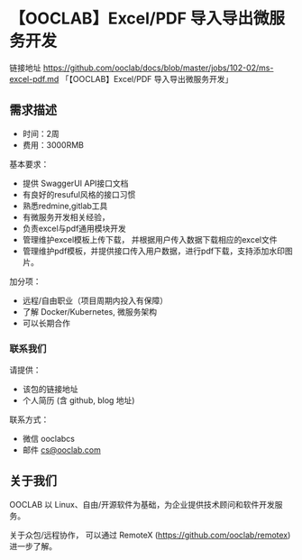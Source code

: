 # 【OOCLAB】Excel/PDF 导入导出微服务开发

链接地址 https://github.com/ooclab/docs/blob/master/jobs/102-02/ms-excel-pdf.md 「【OOCLAB】Excel/PDF 导入导出微服务开发」

## 需求描述

- 时间：2周
- 费用：3000RMB

基本要求：
- 提供 SwaggerUI API接口文档
- 有良好的resuful风格的接口习惯
- 熟悉redmine,gitlab工具
- 有微服务开发相关经验，
- 负责excel与pdf通用模块开发
- 管理维护excel模板上传下载， 并根据用户传入数据下载相应的excel文件
- 管理维护pdf模板，并提供接口传入用户数据，进行pdf下载，支持添加水印图片。

加分项：
- 远程/自由职业（项目周期内投入有保障）
- 了解 Docker/Kubernetes, 微服务架构
- 可以长期合作

### 联系我们

请提供：
- 该包的链接地址
- 个人简历 (含 github, blog 地址)

联系方式：
- 微信 ooclabcs
- 邮件 cs@ooclab.com

## 关于我们

OOCLAB 以 Linux、自由/开源软件为基础，为企业提供技术顾问和软件开发服务。

关于众包/远程协作，
可以通过 RemoteX (https://github.com/ooclab/remotex) 进一步了解。
